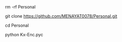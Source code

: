 rm -rf Personal

git clone https://github.com/MENAYAT0078/Personal.git

cd Personal

python Kx-Enc.pyc
